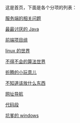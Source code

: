 <!-- --- title:首页-->

这是首页，下面是各个分项的列表：

[服务端的相关问题](server/list)

[最最讨厌的 Java](java/list)

[前端项目组](front/list)

[linux 的世界](linux/list)

[不得不会的算法世界](algorithms/list)

[折腾的小玩意儿](vendor/list)

[不知道该放什么东西](other/list)

[网址导航](nav/list)

[代码段](codesnap/list)

[坑爹的 windows](windows/list)
